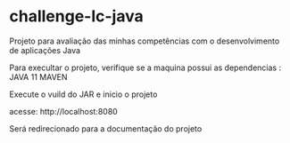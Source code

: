 # challenge-lc-java

Projeto para avaliação das minhas competências com o desenvolvimento de aplicações Java 

Para execultar o projeto, verifique se a maquina possui as dependencias :
JAVA 11
MAVEN

Execute o vuild do JAR e inicio o projeto 

acesse: http://localhost:8080

Será redirecionado para a documentação do projeto 




